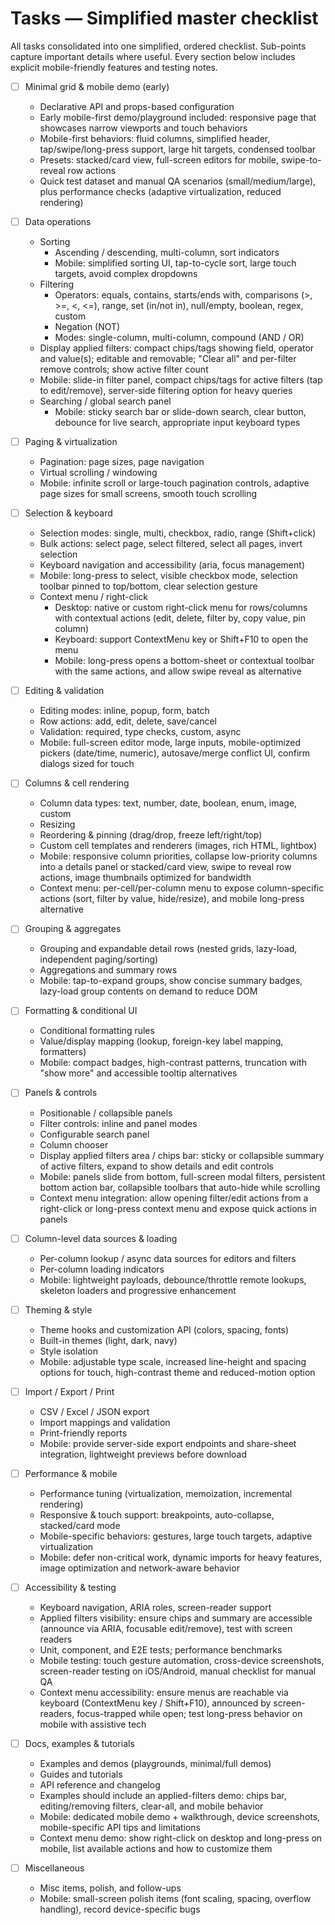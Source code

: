# Tasks — Simplified master checklist

All tasks consolidated into one simplified, ordered checklist. Sub-points capture important details where useful. Every section below includes explicit mobile-friendly features and testing notes.

- [ ] Minimal grid & mobile demo (early)
  - Declarative API and props-based configuration
  - Early mobile-first demo/playground included: responsive page that showcases narrow viewports and touch behaviors
  - Mobile-first behaviors: fluid columns, simplified header, tap/swipe/long-press support, large hit targets, condensed toolbar
  - Presets: stacked/card view, full-screen editors for mobile, swipe-to-reveal row actions
  - Quick test dataset and manual QA scenarios (small/medium/large), plus performance checks (adaptive virtualization, reduced rendering)

- [ ] Data operations
  - Sorting
    - Ascending / descending, multi-column, sort indicators
    - Mobile: simplified sorting UI, tap-to-cycle sort, large touch targets, avoid complex dropdowns
  - Filtering
    - Operators: equals, contains, starts/ends with, comparisons (>, >=, <, <=), range, set (in/not in), null/empty, boolean, regex, custom
    - Negation (NOT)
    - Modes: single-column, multi-column, compound (AND / OR)
  - Display applied filters: compact chips/tags showing field, operator and value(s); editable and removable; "Clear all" and per-filter remove controls; show active filter count
  - Mobile: slide-in filter panel, compact chips/tags for active filters (tap to edit/remove), server-side filtering option for heavy queries
  - Searching / global search panel
    - Mobile: sticky search bar or slide-down search, clear button, debounce for live search, appropriate input keyboard types

- [ ] Paging & virtualization
  - Pagination: page sizes, page navigation
  - Virtual scrolling / windowing
  - Mobile: infinite scroll or large-touch pagination controls, adaptive page sizes for small screens, smooth touch scrolling

- [ ] Selection & keyboard
  - Selection modes: single, multi, checkbox, radio, range (Shift+click)
  - Bulk actions: select page, select filtered, select all pages, invert selection
  - Keyboard navigation and accessibility (aria, focus management)
  - Mobile: long-press to select, visible checkbox mode, selection toolbar pinned to top/bottom, clear selection gesture
  - Context menu / right-click
    - Desktop: native or custom right-click menu for rows/columns with contextual actions (edit, delete, filter by, copy value, pin column)
    - Keyboard: support ContextMenu key or Shift+F10 to open the menu
    - Mobile: long-press opens a bottom-sheet or contextual toolbar with the same actions, and allow swipe reveal as alternative

- [ ] Editing & validation
  - Editing modes: inline, popup, form, batch
  - Row actions: add, edit, delete, save/cancel
  - Validation: required, type checks, custom, async
  - Mobile: full-screen editor mode, large inputs, mobile-optimized pickers (date/time, numeric), autosave/merge conflict UI, confirm dialogs sized for touch

- [ ] Columns & cell rendering
  - Column data types: text, number, date, boolean, enum, image, custom
  - Resizing
  - Reordering & pinning (drag/drop, freeze left/right/top)
  - Custom cell templates and renderers (images, rich HTML, lightbox)
  - Mobile: responsive column priorities, collapse low-priority columns into a details panel or stacked/card view, swipe to reveal row actions, image thumbnails optimized for bandwidth
  - Context menu: per-cell/per-column menu to expose column-specific actions (sort, filter by value, hide/resize), and mobile long-press alternative

- [ ] Grouping & aggregates
  - Grouping and expandable detail rows (nested grids, lazy-load, independent paging/sorting)
  - Aggregations and summary rows
  - Mobile: tap-to-expand groups, show concise summary badges, lazy-load group contents on demand to reduce DOM

- [ ] Formatting & conditional UI
  - Conditional formatting rules
  - Value/display mapping (lookup, foreign-key label mapping, formatters)
  - Mobile: compact badges, high-contrast patterns, truncation with "show more" and accessible tooltip alternatives

- [ ] Panels & controls
  - Positionable / collapsible panels
  - Filter controls: inline and panel modes
  - Configurable search panel
  - Column chooser
  - Display applied filters area / chips bar: sticky or collapsible summary of active filters, expand to show details and edit controls
  - Mobile: panels slide from bottom, full-screen modal filters, persistent bottom action bar, collapsible toolbars that auto-hide while scrolling
  - Context menu integration: allow opening filter/edit actions from a right-click or long-press context menu and expose quick actions in panels

- [ ] Column-level data sources & loading
  - Per-column lookup / async data sources for editors and filters
  - Per-column loading indicators
  - Mobile: lightweight payloads, debounce/throttle remote lookups, skeleton loaders and progressive enhancement

- [ ] Theming & style
  - Theme hooks and customization API (colors, spacing, fonts)
  - Built-in themes (light, dark, navy)
  - Style isolation
  - Mobile: adjustable type scale, increased line-height and spacing options for touch, high-contrast theme and reduced-motion option

- [ ] Import / Export / Print
  - CSV / Excel / JSON export
  - Import mappings and validation
  - Print-friendly reports
  - Mobile: provide server-side export endpoints and share-sheet integration, lightweight previews before download

- [ ] Performance & mobile
  - Performance tuning (virtualization, memoization, incremental rendering)
  - Responsive & touch support: breakpoints, auto-collapse, stacked/card mode
  - Mobile-specific behaviors: gestures, large touch targets, adaptive virtualization
  - Mobile: defer non-critical work, dynamic imports for heavy features, image optimization and network-aware behavior

- [ ] Accessibility & testing
  - Keyboard navigation, ARIA roles, screen-reader support
  - Applied filters visibility: ensure chips and summary are accessible (announce via ARIA, focusable edit/remove), test with screen readers
  - Unit, component, and E2E tests; performance benchmarks
  - Mobile testing: touch gesture automation, cross-device screenshots, screen-reader testing on iOS/Android, manual checklist for manual QA
  - Context menu accessibility: ensure menus are reachable via keyboard (ContextMenu key / Shift+F10), announced by screen-readers, focus-trapped while open; test long-press behavior on mobile with assistive tech

- [ ] Docs, examples & tutorials
  - Examples and demos (playgrounds, minimal/full demos)
  - Guides and tutorials
  - API reference and changelog
  - Examples should include an applied-filters demo: chips bar, editing/removing filters, clear-all, and mobile behavior
  - Mobile: dedicated mobile demo + walkthrough, device screenshots, mobile-specific API tips and limitations
  - Context menu demo: show right-click on desktop and long-press on mobile, list available actions and how to customize them

- [ ] Miscellaneous
  - Misc items, polish, and follow-ups
  - Mobile: small-screen polish items (font scaling, spacing, overflow handling), record device-specific bugs
